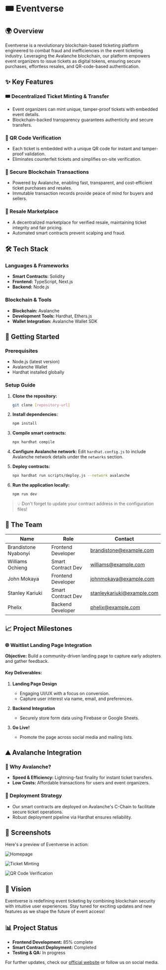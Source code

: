 # 🎟️ Eventverse

## 🌍 Overview

Eventverse is a revolutionary blockchain-based ticketing platform engineered to combat fraud and inefficiencies in the event ticketing industry. Leveraging the Avalanche blockchain, our platform empowers event organizers to issue tickets as digital tokens, ensuring secure purchases, effortless resales, and QR-code-based authentication.

## ✨ Key Features

### 🎟️ Decentralized Ticket Minting & Transfer

- Event organizers can mint unique, tamper-proof tickets with embedded event details.
- Blockchain-backed transparency guarantees authenticity and secure transfers.

### 📲 QR Code Verification

- Each ticket is embedded with a unique QR code for instant and tamper-proof validation.
- Eliminates counterfeit tickets and simplifies on-site verification.

### 🔐 Secure Blockchain Transactions

- Powered by Avalanche, enabling fast, transparent, and cost-efficient ticket purchases and resales.
- Immutable transaction records provide peace of mind for buyers and sellers.

### 🔄 Resale Marketplace

- A decentralized marketplace for verified resale, maintaining ticket integrity and fair pricing.
- Automated smart contracts prevent scalping and fraud.

## 🛠️ Tech Stack

### Languages & Frameworks

- **Smart Contracts:** Solidity
- **Frontend:** TypeScript, Next.js
- **Backend:** Node.js

### Blockchain & Tools

- **Blockchain:** Avalanche
- **Development Tools:** Hardhat, Ethers.js
- **Wallet Integration:** Avalanche Wallet SDK

## 🚀 Getting Started

### Prerequisites

- Node.js (latest version)
- Avalanche Wallet
- Hardhat installed globally

### Setup Guide

1. **Clone the repository:**

   ```bash
   git clone [repository-url]
   ```

2. **Install dependencies:**

   ```bash
   npm install
   ```

3. **Compile smart contracts:**

   ```bash
   npx hardhat compile
   ```

4. **Configure Avalanche network:**
   Edit `hardhat.config.js` to include Avalanche network details under the `networks` section.

5. **Deploy contracts:**

   ```bash
   npx hardhat run scripts/deploy.js --network avalanche
   ```

6. **Run the application locally:**

   ```bash
   npm run dev
   ```

> 💡 Don't forget to update your contract address in the configuration files!

## 👥 The Team

| Name                 | Role               | Contact                                                          |
| -------------------- | ------------------ | ---------------------------------------------------------------- |
| Brandistone Nyabonyi | Frontend Developer | [brandistone@example.com](mailto:brandistone@example.com)       |
| Williams Ochieng     | Smart Contract Dev | [williams@example.com](mailto:williams@example.com)             |
| John Mokaya          | Frontend Developer | [johnmokaya@example.com](mailto:johnmokaya@example.com)         |
| Stanley Kariuki      | Smart Contract Dev | [stanleykariuki@example.com](mailto:stanleykariuki@example.com) |
| Phelix               | Backend Developer  | [phelix@example.com](mailto:phelix@example.com)                 |

## 📈 Project Milestones

### 🌐 Waitlist Landing Page Integration

**Objective:** Build a community-driven landing page to capture early adopters and gather feedback.

#### Key Deliverables:

1. **Landing Page Design**

   - Engaging UI/UX with a focus on conversion.
   - Capture user interest via name, email, and preferences.

2. **Backend Integration**

   - Securely store form data using Firebase or Google Sheets.

3. **Go Live!**

   - Promote the page across social media and mailing lists.

## ⛰️ Avalanche Integration

### 🚀 Why Avalanche?

- **Speed & Efficiency:** Lightning-fast finality for instant ticket transfers.
- **Low Costs:** Affordable transactions for users and event organizers.

### 🔗 Deployment Strategy

- Our smart contracts are deployed on Avalanche's C-Chain to facilitate secure ticket operations.
- Robust deployment pipeline via Hardhat ensures reliability.

## 📸 Screenshots

Here's a preview of Eventverse in action:

![Homepage](path/to/homepage-screenshot.png)

![Ticket Minting](path/to/ticket-minting-screenshot.png)

![QR Code Verification](path/to/qr-code-verification-screenshot.png)

## 🔮 Vision

Eventverse is redefining event ticketing by combining blockchain security with intuitive user experiences. Stay tuned for exciting updates and new features as we shape the future of event access!

## 📊 Project Status

- **Frontend Development:** 85% complete
- **Smart Contract Deployment:** Completed
- **Testing & QA:** In progress

For further updates, check our [official website](#) or follow us on social media.

